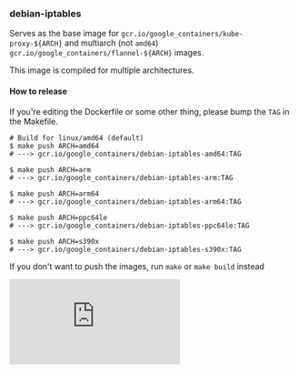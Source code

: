 ### debian-iptables

Serves as the base image for `gcr.io/google_containers/kube-proxy-${ARCH}` and multiarch (not `amd64`) `gcr.io/google_containers/flannel-${ARCH}` images.

This image is compiled for multiple architectures.

#### How to release

If you're editing the Dockerfile or some other thing, please bump the `TAG` in the Makefile.

```console
# Build for linux/amd64 (default)
$ make push ARCH=amd64
# ---> gcr.io/google_containers/debian-iptables-amd64:TAG

$ make push ARCH=arm
# ---> gcr.io/google_containers/debian-iptables-arm:TAG

$ make push ARCH=arm64
# ---> gcr.io/google_containers/debian-iptables-arm64:TAG

$ make push ARCH=ppc64le
# ---> gcr.io/google_containers/debian-iptables-ppc64le:TAG

$ make push ARCH=s390x
# ---> gcr.io/google_containers/debian-iptables-s390x:TAG
```

If you don't want to push the images, run `make` or `make build` instead


[![Analytics](https://kubernetes-site.appspot.com/UA-36037335-10/GitHub/build/debian-iptables/README.md?pixel)]()
